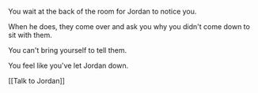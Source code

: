 You wait at the back of the room for Jordan to notice you.

When he does, they come over and ask you why you didn't come down to sit with them.

You can't bring yourself to tell them.

You feel like you've let Jordan down.

[[Talk to Jordan]]